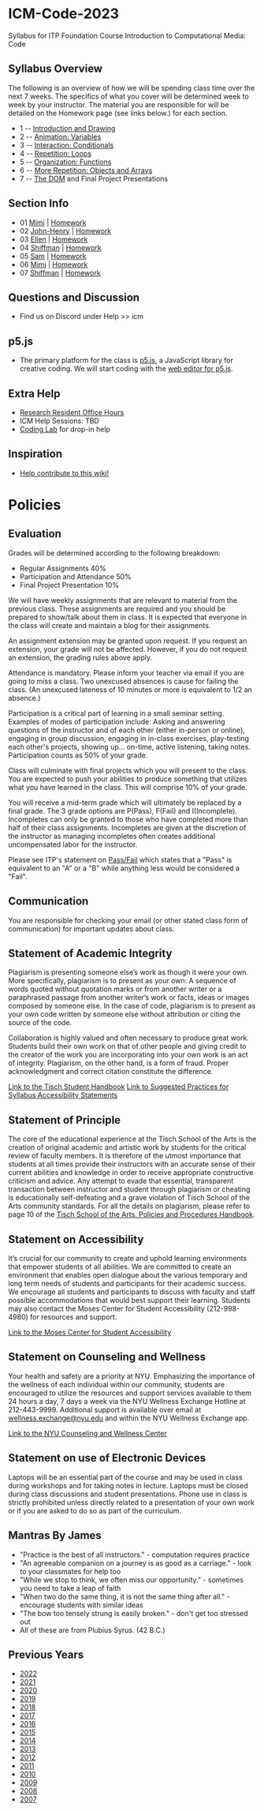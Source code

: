 # ICM-Code-2023

Syllabus for ITP Foundation Course Introduction to Computational Media: Code

## Syllabus Overview

The following is an overview of how we will be spending class time over the next 7 weeks. The specifics of what you cover will be determined week to week by your instructor. The material you are responsible for will be detailed on the Homework page (see links below.) for each section.

- 1 -- [Introduction and Drawing](weeks/01_intro.md)
- 2 -- [Animation: Variables](weeks/02_animation.md)
- 3 -- [Interaction: Conditionals](weeks/03_interaction.md)
- 4 -- [Repetition: Loops](weeks/04_loops.md)
- 5 -- [Organization: Functions](weeks/05_functions.md)
- 6 -- [More Repetition: Objects and Arrays](weeks/06_objects.md)
- 7 -- [The DOM](weeks/07_dom.md) and Final Project Presentations

## Section Info

- 01 [Mimi](sections/01_Mimi.md) | [Homework](https://github.com/ITPNYU/ICM-2023-Code/wiki/Homework-MimiY-01)
- 02 [John-Henry](sections/02_JohnHenry.md) | [Homework](https://github.com/ITPNYU/ICM-2023-Code/wiki/Homework-John-Henry-02)
- 03 [Ellen](sections/03_Ellen.md) | [Homework](https://github.com/ITPNYU/ICM-2023-Code/wiki/Homework-Ellen)
- 04 [Shiffman](sections/04_Shiffman.md) | [Homework](https://github.com/ITPNYU/ICM-2023-Code/wiki/Homework-Dan-%E2%80%90-Wednesday)
- 05 [Sam](sections/05_Sam.md) | [Homework](https://github.com/ITPNYU/ICM-2023-Code/wiki/Homework-Sam-05)
- 06 [Mimi](sections/06_Mimi.md) | [Homework](https://github.com/ITPNYU/ICM-2023-Code/wiki/Homework-MimiY-06)
- 07 [Shiffman](sections/07_Shiffman.md) | [Homework](https://github.com/ITPNYU/ICM-2023-Code/wiki/Homework-Shiffman-07)

## Questions and Discussion

- Find us on Discord under Help >> icm

## p5.js

- The primary platform for the class is [p5.js](http://www.p5js.org/), a JavaScript library for creative coding. We will start coding with the [web editor for p5.js](https://editor.p5js.org/).

## Extra Help

- [Research Resident Office Hours](https://itp.nyu.edu/help/office-hours/)
- ICM Help Sessions: TBD
- [Coding Lab](https://codinglab.itp.io/) for drop-in help

## Inspiration

- [Help contribute to this wiki!](https://github.com/ITPNYU/ICM-2023-Code/wiki/Inspiration)

# Policies

## Evaluation

Grades will be determined according to the following breakdown:

- Regular Assignments 40%
- Participation and Attendance 50%
- Final Project Presentation 10%

We will have weekly assignments that are relevant to material from the previous class. These assignments are required and you should be prepared to show/talk about them in class. It is expected that everyone in the class will create and maintain a blog for their assignments.

An assignment extension may be granted upon request. If you request an extension, your grade will not be affected. However, if you do not request an extension, the grading rules above apply.

Attendance is mandatory. Please inform your teacher via email if you are going to miss a class. Two unexcused absences is cause for failing the class. (An unexcused lateness of 10 minutes or more is equivalent to 1/2 an absence.)

Participation is a critical part of learning in a small seminar setting. Examples of modes of participation include: Asking and answering questions of the instructor and of each other (either in-person or online), engaging in group discussion, engaging in in-class exercises, play-testing each other's projects, showing up... on-time, active listening, taking notes. Participation counts as 50% of your grade.

Class will culminate with final projects which you will present to the class. You are expected to push your abilities to produce something that utilizes what you have learned in the class. This will comprise 10% of your grade.

You will receive a mid-term grade which will ultimately be replaced by a final grade. The 3 grade options are P(Pass), F(Fail) and I(Incomplete). Incompletes can only be granted to those who have completed more than half of their class assignments. Incompletes are given at the discretion of the instructor as managing incompletes often creates additional uncompensated labor for the instructor.

Please see ITP's statement on [Pass/Fail](http://help.itp.nyu.edu/academic-policies/pass-fail) which states that a "Pass" is equivalent to an "A" or a "B" while anything less would be considered a "Fail".

## Communication

You are responsible for checking your email (or other stated class form of communication) for important updates about class.

## Statement of Academic Integrity

Plagiarism is presenting someone else’s work as though it were your own. More specifically, plagiarism is to present as your own: A sequence of words quoted without quotation marks or from another writer or a paraphrased passage from another writer’s work or facts, ideas or images composed by someone else. In the case of code, plagiarism is to present as your own code written by someone else without attribution or citing the source of the code.

Collaboration is highly valued and often necessary to produce great work. Students build their own work on that of other people and giving credit to the creator of the work you are incorporating into your own work is an act of integrity. Plagiarism, on the other hand, is a form of fraud. Proper acknowledgment and correct citation constitute the difference.

[Link to the Tisch Student Handbook](https://tisch.nyu.edu/student-affairs/important-resources/tisch-policies-and-handbooks)
[Link to Suggested Practices for Syllabus Accessibility Statements](https://docs.google.com/document/d/1RgmYE1-OQYBfMsArLuN6VJa1rIKMVMLE/edit#)

## Statement of Principle

The core of the educational experience at the Tisch School of the Arts is the creation of original academic and artistic work by students for the critical review of faculty members. It is therefore of the utmost importance that students at all times provide their instructors with an accurate sense of their current abilities and knowledge in order to receive appropriate constructive criticism and advice. Any attempt to evade that essential, transparent transaction between instructor and student through plagiarism or cheating is educationally self-defeating and a grave violation of Tisch School of the Arts community standards. For all the details on plagiarism, please refer to page 10 of the [Tisch School of the Arts, Policies and Procedures Handbook](http://students.tisch.nyu.edu/page/home.html).

## Statement on Accessibility

It’s crucial for our community to create and uphold learning environments that empower students of all abilities. We are committed to create an environment that enables open dialogue about the various temporary and long term needs of students and participants for their academic success. We encourage all students and participants to discuss with faculty and staff possible accommodations that would best support their learning. Students may also contact the Moses Center for Student Accessibility (212-998-4980) for resources and support.

[Link to the Moses Center for Student Accessibility](https://www.nyu.edu/students/communities-and-groups/student-accessibility.html)

## Statement on Counseling and Wellness

Your health and safety are a priority at NYU. Emphasizing the importance of the wellness of each individual within our community, students are encouraged to utilize the resources and support services available to them 24 hours a day, 7 days a week via the NYU Wellness Exchange Hotline at 212-443-9999. Additional support is available over email at wellness.exchange@nyu.edu and within the NYU Wellness Exchange app.

[Link to the NYU Counseling and Wellness Center](https://www.nyu.edu/students/health-and-wellness/services/counseling-services.html)

## Statement on use of Electronic Devices

Laptops will be an essential part of the course and may be used in class during workshops and for taking notes in lecture. Laptops must be closed during class discussions and student presentations. Phone use in class is strictly prohibited unless directly related to a presentation of your own work or if you are asked to do so as part of the curriculum.

## Mantras By James

- "Practice is the best of all instructors." - computation requires practice
- "An agreeable companion on a journey is as good as a carriage." - look to your classmates for help too
- "While we stop to think, we often miss our opportunity." - sometimes you need to take a leap of faith
- "When two do the same thing, it is not the same thing after all." - encourage students with similar ideas
- "The bow too tensely strung is easily broken." - don't get too stressed out
- All of these are from Plubius Syrus. (42 B.C.)

## Previous Years

- [2022](https://github.com/ITPNYU/ICM-2022-Code/)
- [2021](https://github.com/ITPNYU/ICM-2021-Code/)
- [2020](https://github.com/ITPNYU/ICM-2020-Code/)
- [2019](https://github.com/ITPNYU/ICM-2019-Code/)
- [2018](https://github.com/ITPNYU/ICM-2018/)
- [2017](https://github.com/ITPNYU/ICM-2017/)
- [2016](https://github.com/ITPNYU/ICM-2016/)
- [2015](https://github.com/ITPNYU/ICM-2015/)
- [2014](https://github.com/ITPNYU/ICM-2014/)
- [2013](https://github.com/ITPNYU/ICM-2013/)
- [2012](http://itp.nyu.edu/varwiki/Syllabus/ICM-All-F12)
- [2011](http://itp.nyu.edu/varwiki/Syllabus/ICM-All-F11)
- [2010](http://itp.nyu.edu/varwiki/Syllabus/ICM-All-F10)
- [2009](http://itp.nyu.edu/varwiki/Syllabus/ICM-All-F09)
- [2008](http://itp.nyu.edu/varwiki/Syllabus/ICM-All-F08)
- [2007](http://itp.nyu.edu/varwiki/Syllabus/ICM-All-F07)
